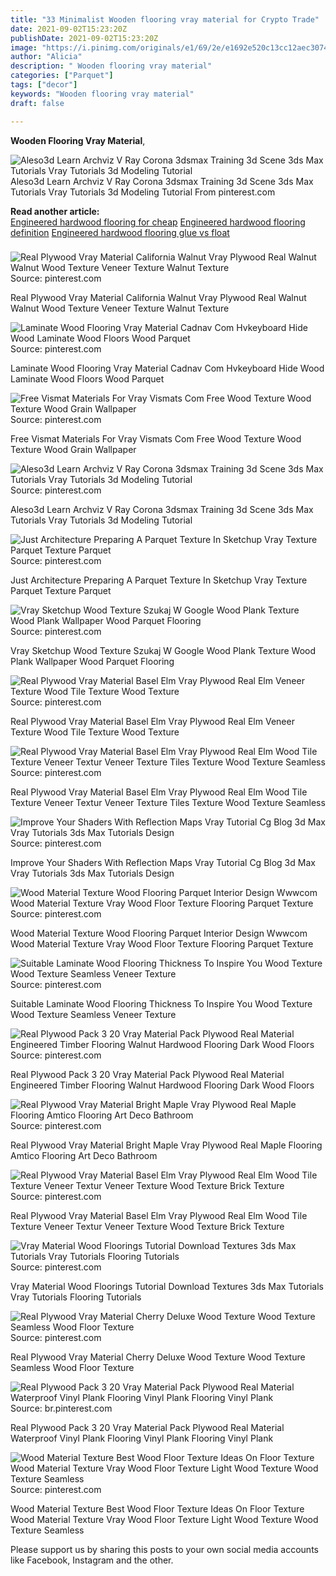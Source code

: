 ```yaml
---
title: "33 Minimalist Wooden flooring vray material for Crypto Trade"
date: 2021-09-02T15:23:20Z
publishDate: 2021-09-02T15:23:20Z
image: "https://i.pinimg.com/originals/e1/69/2e/e1692e520c13cc12aec3074504f06503.jpg"
author: "Alicia"
description: " Wooden flooring vray material"
categories: ["Parquet"]
tags: ["decor"]
keywords: "Wooden flooring vray material"
draft: false

---
```

<!-- Head tag Code -->
**Wooden Flooring Vray Material**, 

![Aleso3d Learn Archviz V Ray Corona 3dsmax Training 3d Scene 3ds Max Tutorials Vray Tutorials 3d Modeling Tutorial](https://i.pinimg.com/originals/00/0c/21/000c21ac4c968f90e763d2b84c4db847.jpg "Aleso3d Learn Archviz V Ray Corona 3dsmax Training 3d Scene 3ds Max Tutorials Vray Tutorials 3d Modeling Tutorial")
Aleso3d Learn Archviz V Ray Corona 3dsmax Training 3d Scene 3ds Max Tutorials Vray Tutorials 3d Modeling Tutorial From pinterest.com

**Read another article:**  
[Engineered hardwood flooring for cheap](/engineered-hardwood-flooring-for-cheap/)
[Engineered hardwood flooring definition](/engineered-hardwood-flooring-definition/)
[Engineered hardwood flooring glue vs float](/engineered-hardwood-flooring-glue-vs-float/)




### 

 


![Real Plywood Vray Material California Walnut Vray Plywood Real Walnut Walnut Wood Texture Veneer Texture Walnut Texture](https://i.pinimg.com/originals/4c/40/73/4c4073e50607d766fa2354f49030d255.jpg "Real Plywood Vray Material California Walnut Vray Plywood Real Walnut Walnut Wood Texture Veneer Texture Walnut Texture")
Source: pinterest.com

Real Plywood Vray Material California Walnut Vray Plywood Real Walnut Walnut Wood Texture Veneer Texture Walnut Texture  

![Laminate Wood Flooring Vray Material Cadnav Com Hvkeyboard Hide Wood Laminate Wood Floors Wood Parquet](https://i.pinimg.com/474x/22/fe/c5/22fec5a2d7ad95f41f358132a1e06068.jpg "Laminate Wood Flooring Vray Material Cadnav Com Hvkeyboard Hide Wood Laminate Wood Floors Wood Parquet")
Source: pinterest.com

Laminate Wood Flooring Vray Material Cadnav Com Hvkeyboard Hide Wood Laminate Wood Floors Wood Parquet  

![Free Vismat Materials For Vray Vismats Com Free Wood Texture Wood Texture Wood Grain Wallpaper](https://i.pinimg.com/originals/9f/b9/63/9fb963192c7fae9a11d4e2e6f2237df7.png "Free Vismat Materials For Vray Vismats Com Free Wood Texture Wood Texture Wood Grain Wallpaper")
Source: pinterest.com

Free Vismat Materials For Vray Vismats Com Free Wood Texture Wood Texture Wood Grain Wallpaper  

![Aleso3d Learn Archviz V Ray Corona 3dsmax Training 3d Scene 3ds Max Tutorials Vray Tutorials 3d Modeling Tutorial](https://i.pinimg.com/originals/00/0c/21/000c21ac4c968f90e763d2b84c4db847.jpg "Aleso3d Learn Archviz V Ray Corona 3dsmax Training 3d Scene 3ds Max Tutorials Vray Tutorials 3d Modeling Tutorial")
Source: pinterest.com

Aleso3d Learn Archviz V Ray Corona 3dsmax Training 3d Scene 3ds Max Tutorials Vray Tutorials 3d Modeling Tutorial  

![Just Architecture Preparing A Parquet Texture In Sketchup Vray Texture Parquet Texture Parquet](https://i.pinimg.com/736x/31/8f/fc/318ffc94af63b71acf0660a992517277.jpg "Just Architecture Preparing A Parquet Texture In Sketchup Vray Texture Parquet Texture Parquet")
Source: pinterest.com

Just Architecture Preparing A Parquet Texture In Sketchup Vray Texture Parquet Texture Parquet  

![Vray Sketchup Wood Texture Szukaj W Google Wood Plank Texture Wood Plank Wallpaper Wood Parquet Flooring](https://i.pinimg.com/originals/8e/54/35/8e54359b4b02924f31edd4a1e099fd3c.jpg "Vray Sketchup Wood Texture Szukaj W Google Wood Plank Texture Wood Plank Wallpaper Wood Parquet Flooring")
Source: pinterest.com

Vray Sketchup Wood Texture Szukaj W Google Wood Plank Texture Wood Plank Wallpaper Wood Parquet Flooring  

![Real Plywood Vray Material Basel Elm Vray Plywood Real Elm Veneer Texture Wood Tile Texture Wood Texture](https://i.pinimg.com/originals/b9/95/ce/b995ce567a901e274b770c4917dd69e1.jpg "Real Plywood Vray Material Basel Elm Vray Plywood Real Elm Veneer Texture Wood Tile Texture Wood Texture")
Source: pinterest.com

Real Plywood Vray Material Basel Elm Vray Plywood Real Elm Veneer Texture Wood Tile Texture Wood Texture  

![Real Plywood Vray Material Basel Elm Vray Plywood Real Elm Wood Tile Texture Veneer Textur Veneer Texture Tiles Texture Wood Texture Seamless](https://i.pinimg.com/736x/2b/d7/2d/2bd72d5e72588fd13156bccddd53c257.jpg "Real Plywood Vray Material Basel Elm Vray Plywood Real Elm Wood Tile Texture Veneer Textur Veneer Texture Tiles Texture Wood Texture Seamless")
Source: pinterest.com

Real Plywood Vray Material Basel Elm Vray Plywood Real Elm Wood Tile Texture Veneer Textur Veneer Texture Tiles Texture Wood Texture Seamless  

![Improve Your Shaders With Reflection Maps Vray Tutorial Cg Blog 3d Max Vray Tutorials 3ds Max Tutorials Design](https://i.pinimg.com/564x/f5/a9/ab/f5a9abcf4040186b8f19541c54a5de0f--d-max-render-vray.jpg "Improve Your Shaders With Reflection Maps Vray Tutorial Cg Blog 3d Max Vray Tutorials 3ds Max Tutorials Design")
Source: pinterest.com

Improve Your Shaders With Reflection Maps Vray Tutorial Cg Blog 3d Max Vray Tutorials 3ds Max Tutorials Design  

![Wood Material Texture Wood Flooring Parquet Interior Design Wwwcom Wood Material Texture Vray Wood Floor Texture Flooring Parquet Texture](https://i.pinimg.com/736x/19/9e/e9/199ee94894ad6a7501570946244175d5.jpg "Wood Material Texture Wood Flooring Parquet Interior Design Wwwcom Wood Material Texture Vray Wood Floor Texture Flooring Parquet Texture")
Source: pinterest.com

Wood Material Texture Wood Flooring Parquet Interior Design Wwwcom Wood Material Texture Vray Wood Floor Texture Flooring Parquet Texture  

![Suitable Laminate Wood Flooring Thickness To Inspire You Wood Texture Wood Texture Seamless Veneer Texture](https://i.pinimg.com/564x/56/3b/2e/563b2ece03b9e617a4066b53a9dd4512.jpg "Suitable Laminate Wood Flooring Thickness To Inspire You Wood Texture Wood Texture Seamless Veneer Texture")
Source: pinterest.com

Suitable Laminate Wood Flooring Thickness To Inspire You Wood Texture Wood Texture Seamless Veneer Texture  

![Real Plywood Pack 3 20 Vray Material Pack Plywood Real Material Engineered Timber Flooring Walnut Hardwood Flooring Dark Wood Floors](https://i.pinimg.com/736x/a3/ba/1d/a3ba1d073991de0111e13f43b03047e1.jpg "Real Plywood Pack 3 20 Vray Material Pack Plywood Real Material Engineered Timber Flooring Walnut Hardwood Flooring Dark Wood Floors")
Source: pinterest.com

Real Plywood Pack 3 20 Vray Material Pack Plywood Real Material Engineered Timber Flooring Walnut Hardwood Flooring Dark Wood Floors  

![Real Plywood Vray Material Bright Maple Vray Plywood Real Maple Flooring Amtico Flooring Art Deco Bathroom](https://i.pinimg.com/originals/78/4d/6a/784d6af06d9278d45bfce6a112efdce5.jpg "Real Plywood Vray Material Bright Maple Vray Plywood Real Maple Flooring Amtico Flooring Art Deco Bathroom")
Source: pinterest.com

Real Plywood Vray Material Bright Maple Vray Plywood Real Maple Flooring Amtico Flooring Art Deco Bathroom  

![Real Plywood Vray Material Basel Elm Vray Plywood Real Elm Wood Tile Texture Veneer Textur Veneer Texture Wood Texture Brick Texture](https://i.pinimg.com/474x/60/15/b5/6015b5718a7acd6c1043f9c41b920689.jpg "Real Plywood Vray Material Basel Elm Vray Plywood Real Elm Wood Tile Texture Veneer Textur Veneer Texture Wood Texture Brick Texture")
Source: pinterest.com

Real Plywood Vray Material Basel Elm Vray Plywood Real Elm Wood Tile Texture Veneer Textur Veneer Texture Wood Texture Brick Texture  

![Vray Material Wood Floorings Tutorial Download Textures 3ds Max Tutorials Vray Tutorials Flooring Tutorials](https://i.pinimg.com/originals/af/a4/95/afa4958232e0a035d8c54788a3d87321.jpg "Vray Material Wood Floorings Tutorial Download Textures 3ds Max Tutorials Vray Tutorials Flooring Tutorials")
Source: pinterest.com

Vray Material Wood Floorings Tutorial Download Textures 3ds Max Tutorials Vray Tutorials Flooring Tutorials  

![Real Plywood Vray Material Cherry Deluxe Wood Texture Wood Texture Seamless Wood Floor Texture](https://i.pinimg.com/originals/5d/1c/54/5d1c54dae2361bac2d0d24fa1e893f32.jpg "Real Plywood Vray Material Cherry Deluxe Wood Texture Wood Texture Seamless Wood Floor Texture")
Source: pinterest.com

Real Plywood Vray Material Cherry Deluxe Wood Texture Wood Texture Seamless Wood Floor Texture  

![Real Plywood Pack 3 20 Vray Material Pack Plywood Real Material Waterproof Vinyl Plank Flooring Vinyl Plank Flooring Vinyl Plank](https://i.pinimg.com/originals/2d/8c/8d/2d8c8d04944c4ade65353511674ddf6e.jpg "Real Plywood Pack 3 20 Vray Material Pack Plywood Real Material Waterproof Vinyl Plank Flooring Vinyl Plank Flooring Vinyl Plank")
Source: br.pinterest.com

Real Plywood Pack 3 20 Vray Material Pack Plywood Real Material Waterproof Vinyl Plank Flooring Vinyl Plank Flooring Vinyl Plank  

![Wood Material Texture Best Wood Floor Texture Ideas On Floor Texture Wood Material Texture Vray Wood Floor Texture Light Wood Texture Wood Texture Seamless](https://i.pinimg.com/originals/e1/69/2e/e1692e520c13cc12aec3074504f06503.jpg "Wood Material Texture Best Wood Floor Texture Ideas On Floor Texture Wood Material Texture Vray Wood Floor Texture Light Wood Texture Wood Texture Seamless")
Source: pinterest.com

Wood Material Texture Best Wood Floor Texture Ideas On Floor Texture Wood Material Texture Vray Wood Floor Texture Light Wood Texture Wood Texture Seamless  

Please support us by sharing this posts to your own social media accounts like Facebook, Instagram and the other.

